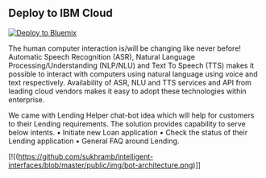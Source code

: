 
## Deploy to IBM Cloud
[![Deploy to Bluemix](https://bluemix.net/deploy/button.png)](https://bluemix.net/deploy?repository=https://github.com/sukhramb/intelligent-interfaces.git)

The human computer interaction is/will be changing like never before! Automatic Speech Recognition (ASR), Natural Language Processing/Understanding (NLP/NLU) and Text To Speech (TTS) makes it possible to interact with computers using natural language using voice and text respectively. Availability of ASR, NLU and TTS services and API from leading cloud vendors makes it easy to adopt these technologies within enterprise.

We came with Lending Helper chat-bot idea which will help for customers to their Lending requirements. The solution provides capability to serve below intents.
•	Initiate new Loan application
•	Check the status of their Lending application
•	General FAQ around Lending.


[![(https://github.com/sukhramb/intelligent-interfaces/blob/master/public/img/bot-architecture.png)]]
